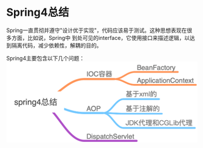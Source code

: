 # Spring4总结
Spring一直贯彻并遵守"设计优于实现"，代码应该易于测试。这种思想表现在很多方面，比如说，Spring中
到处可见的interface，它使用接口来描述逻辑，以达到隔离代码，减少依赖性，解耦的目的。

Spring4主要包含以下几个问题：
![spring4总结](spring4总结.png)

